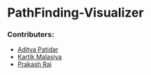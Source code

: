 # PathFinding-Visualizer

### Contributers:
- [Aditya Patidar](https://github.com/Adii45 "Aditya Patidar")
- [Kartik Malasiya](https://github.com/kartikmalasiya "Kartik Malasiya")
- [Prakash Raj](https://github.com/Prakash6429 "Prakash Raj")

